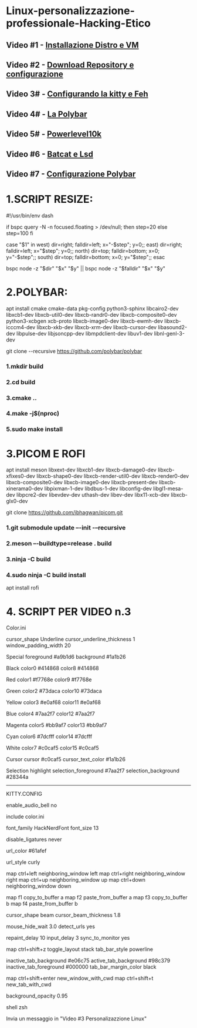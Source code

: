 # Linux-personalizzazione-professionale-Hacking-Etico
## Video #1 - [Installazione Distro e VM](https://youtu.be/zYgN2Ty16RA?si=APubWMo8LlyM6LXo)
## Video #2 - [Download Repository e configurazione](https://youtu.be/IjkOhg1RBow?si=zsooCDTLL98EC0wC)
## Video 3# - [Configurando la kitty e Feh](https://youtu.be/5LUnpIeTxLA?si=ss4NK6lfGaHr833m)
## Video 4# - [La Polybar](https://youtu.be/H4PjrwGDDQg?si=liucgmOdsCcOfo96)
## Video 5# - [Powerlevel10k](https://youtu.be/kKWzyok9gDM?si=eykZupXpFgSJRrhP)
## Video #6 - [Batcat e Lsd](https://youtu.be/hqTVwAXyK8M)
## Video #7 - [Configurazione Polybar](https://youtu.be/kO68cV8F-eU?si=Nvp46bUOfsVd2U4o)


# 1.SCRIPT RESIZE:
#!/usr/bin/env dash

if bspc query -N -n focused.floating > /dev/null; then
	step=20
else
	step=100
fi

case "$1" in
	west) dir=right; falldir=left; x="-$step"; y=0;;
	east) dir=right; falldir=left; x="$step"; y=0;;
	north) dir=top; falldir=bottom; x=0; y="-$step";;
	south) dir=top; falldir=bottom; x=0; y="$step";;
esac

bspc node -z "$dir" "$x" "$y" || bspc node -z "$falldir" "$x" "$y"



# 2.POLYBAR:
apt install cmake cmake-data pkg-config python3-sphinx libcairo2-dev libxcb1-dev libxcb-util0-dev libxcb-randr0-dev libxcb-composite0-dev python3-xcbgen xcb-proto libxcb-image0-dev libxcb-ewmh-dev libxcb-icccm4-dev libxcb-xkb-dev libxcb-xrm-dev libxcb-cursor-dev libasound2-dev libpulse-dev libjsoncpp-dev libmpdclient-dev libuv1-dev libnl-genl-3-dev

git clone --recursive https://github.com/polybar/polybar 

### 1.mkdir build
### 2.cd build
### 3.cmake ..
### 4.make -j$(nproc)
### 5.sudo make install



# 3.PICOM E ROFI
apt install meson libxext-dev libxcb1-dev libxcb-damage0-dev libxcb-xfixes0-dev libxcb-shape0-dev libxcb-render-util0-dev libxcb-render0-dev libxcb-composite0-dev libxcb-image0-dev libxcb-present-dev libxcb-xinerama0-dev libpixman-1-dev libdbus-1-dev libconfig-dev libgl1-mesa-dev libpcre2-dev libevdev-dev uthash-dev libev-dev libx11-xcb-dev libxcb-glx0-dev

git clone https://github.com/ibhagwan/picom.git

### 1.git submodule update –-init -–recursive 
### 2.meson –-buildtype=release . build 
### 3.ninja -C build
### 4.sudo ninja -C build install

apt install rofi

# 4. SCRIPT PER VIDEO n.3

Color.ini

cursor_shape          Underline
cursor_underline_thickness 1
window_padding_width  20

Special
foreground #a9b1d6
background #1a1b26

Black
color0 #414868
color8 #414868

Red
color1 #f7768e
color9 #f7768e

Green
color2  #73daca
color10 #73daca

Yellow
color3  #e0af68
color11 #e0af68

Blue
color4  #7aa2f7
color12 #7aa2f7

Magenta
color5  #bb9af7
color13 #bb9af7

Cyan
color6  #7dcfff
color14 #7dcfff

White
color7  #c0caf5
color15 #c0caf5

Cursor
cursor #c0caf5
cursor_text_color #1a1b26

Selection highlight
selection_foreground #7aa2f7
selection_background #28344a


----------------------

KITTY.CONFIG

enable_audio_bell no

include color.ini

font_family HackNerdFont
font_size 13

disable_ligatures never

url_color #61afef

url_style curly

map ctrl+left neighboring_window left
map ctrl+right neighboring_window right
map ctrl+up neighboring_window up
map ctrl+down neighboring_window down

map f1 copy_to_buffer a
map f2 paste_from_buffer a
map f3 copy_to_buffer b
map f4 paste_from_buffer b

cursor_shape beam
cursor_beam_thickness 1.8

mouse_hide_wait 3.0
detect_urls yes

repaint_delay 10
input_delay 3
sync_to_monitor yes

map ctrl+shift+z toggle_layout stack
tab_bar_style powerline

inactive_tab_background #e06c75
active_tab_background #98c379
inactive_tab_foreground #000000
tab_bar_margin_color black

map ctrl+shift+enter new_window_with_cwd
map ctrl+shift+t new_tab_with_cwd

background_opacity 0.95

shell zsh

Invia un messaggio in "Video #3 Personalizazzione Linux"


